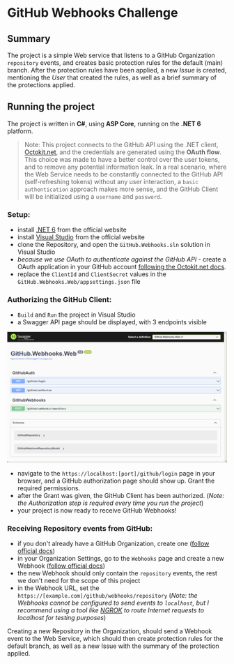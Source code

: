 # GitHub Webhooks Challenge

## Summary

The project is a simple Web service that listens to a GitHub Organization `repository` events, and creates basic protection rules for the default (main) branch.
After the protection rules have been applied, a new *Issue* is created, mentioning the *User* that created the rules, as well as a brief summary of the protections applied.

## Running the project

The project is written in **C#**, using **ASP Core**, running on the **.NET 6** platform.

> Note: This project connects to the GitHub API using the .NET client, [Octokit.net](https://github.com/octokit/octokit.net), and the credentials are generated using the **OAuth flow**. This choice was made to have a better control over the user tokens, and to remove any potential information leak. In a real scenario, where the Web Service needs to be constantly connected to the GitHub API (self-refreshing tokens) without any user interaction, a `basic authentication` approach makes more sense, and the GitHub Client will be initialized using a `username` and `password`.

### Setup:
- install [.NET 6](https://dotnet.microsoft.com/en-us/download/dotnet/6.0) from the official website
- install [Visual Studio](https://visualstudio.microsoft.com/) from the official website
- clone the Repository, and open the `GitHub.Webhooks.sln` solution in Visual Studio
- *because we use OAuth to authenticate against the GitHub API* - create a OAuth application in your GitHub account [following the Octokit.net docs](https://github.com/octokit/octokit.net/blob/main/docs/oauth-flow.md).
- replace the `ClientId` and `ClientSecret` values in the `GitHub.Webhooks.Web/appsettings.json` file

### Authorizing the GitHub Client: 
- `Build` and `Run` the project in Visual Studio
- a Swagger API page should be displayed, with 3 endpoints visible

![Swagger Dashboard](./docs/swagger.png)

- navigate to the `https://localhost:[port]/github/login` page in your browser, and a GitHub authorization page should show up. Grant the required permissions.
- after the Grant was given, the GitHub Client has been authorized. (*Note: the Authorization step is required every time you run the project*)
- your project is now ready to receive GitHub Webhooks!

### Receiving Repository events from GitHub:
- if you don't already have a GitHub Organization, create one ([follow official docs](https://docs.github.com/en/organizations/collaborating-with-groups-in-organizations/creating-a-new-organization-from-scratch))
- in your Organization Settings, go to the `Webhooks` page and create a new Webhook ([follow official docs](https://docs.github.com/en/developers/webhooks-and-events/webhooks/creating-webhooks))
- the new Webhook should only contain the `repository` events, the rest we don't need for the scope of this project
- in the Webhook URL, set the `https://[example.com]/github/webhooks/repository` (*Note: the Webhooks cannot be configured to send events to `localhost`, but I recommend using a tool like [NGROK](https://ngrok.com/) to route Internet requests to localhost for testing purposes*)

Creating a new Repository in the Organization, should send a Webhook event to the Web Service, which should then create protection rules for the default branch, as well as a new Issue with the summary of the protection applied.